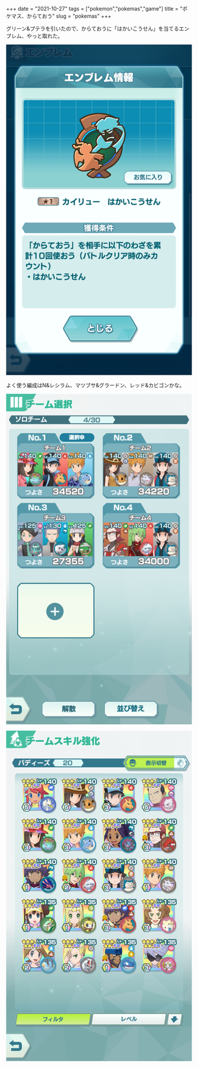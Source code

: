 +++
date = "2021-10-27"
tags = ["pokemon","pokemas","game"]
title = "ポケマス、からておう"
slug = "pokemas"
+++

グリーン&プテラを引いたので、からておうに「はかいこうせん」を当てるエンブレム、やっと取れた。

![](https://raw.githubusercontent.com/syui/img/master/other/pokemonmasters_20211027_0001.png)

よく使う編成はN&レシラム、マツブサ&グラードン、レッド&カビゴンかな。

![](https://raw.githubusercontent.com/syui/img/master/other/pokemonmasters_20211027_0003.png)

![](https://raw.githubusercontent.com/syui/img/master/other/pokemonmasters_20211027_0002.png)

